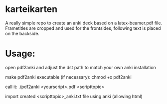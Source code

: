 # karteikarten

A really simple repo to create an anki deck based on a latex-beamer.pdf file.
Frametitles are cropped and used for the frontsides, 
following text is placed on the backside.


# Usage:
open pdf2anki and adjust the dst path to match your own anki installation

make pdf2anki executable (if necessary): chmod +x pdf2anki

call it:
./pdf2anki \<yourscript\>.pdf \<scripttopic\>

import created \<scripttopic\>_anki.txt file using anki (allowing html)
